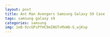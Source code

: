 ```yaml
---
layout: post
title: Ant Man Avengers Samsung Galaxy S9 Case
tags: samsung galaxy s9
categories: samsung
img: 1eB-9zcGPsPfHC9mINGTvMxWb-G_wjKvp
---
```

